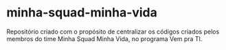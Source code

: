 # minha-squad-minha-vida

Repositório criado com o propósito de centralizar os códigos criados pelos membros do time Minha Squad Minha Vida, no programa Vem pra TI.
